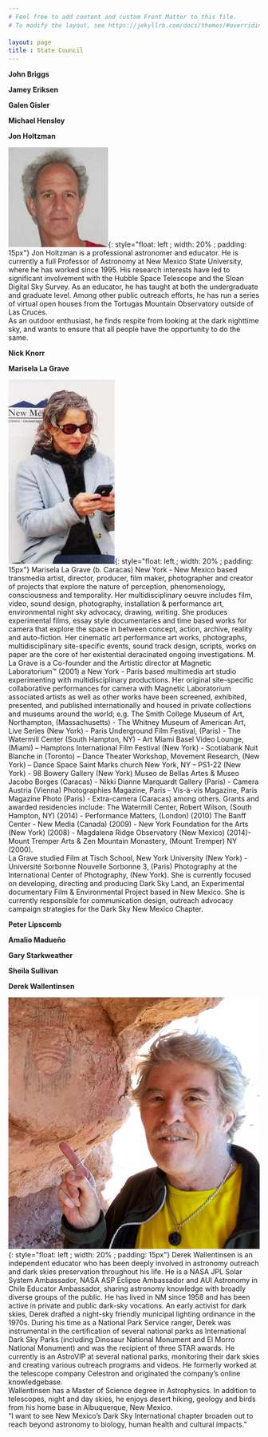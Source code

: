 ```yaml
---
# Feel free to add content and custom Front Matter to this file.
# To modify the layout, see https://jekyllrb.com/docs/themes/#overriding-theme-defaults

layout: page
title : State Council
---
```


**John Briggs**

**Jamey Eriksen**

**Galen Gisler**

**Michael Hensley**

**Jon Holtzman**

![image](holtz.jpg){: style="float: left ; width: 20% ; padding: 15px"}
Jon Holtzman is a professional astronomer and educator. He is currently a full 
Professor of Astronomy at New Mexico State University, where he has worked
since 1995. His research interests have led to significant involvement with 
the Hubble Space Telescope and the Sloan Digital Sky Survey. As an educator,
he has taught at both the undergraduate and graduate level. Among other public
outreach efforts, he has run a series of virtual open houses from the 
Tortugas Mountain Observatory outside of Las Cruces.  
As an outdoor enthusiast, he finds respite from looking at the dark nighttime
sky, and wants to ensure that all people have the opportunity to do the same.

**Nick Knorr**

**Marisela La Grave**

![image](marisela.jpeg){: style="float: left ; width: 20% ; padding: 15px"}
Marisela La Grave (b. Caracas) New York - New Mexico based transmedia artist, director, producer, film maker, photographer and creator of projects that explore the nature of perception, phenomenology, consciousness and temporality. Her multidisciplinary oeuvre includes film, video, sound design, photography, installation & performance art, environmental night sky advocacy, drawing, writing. She produces experimental films, essay style documentaries and time based works for camera that explore the space in between concept, action, archive, reality and auto-fiction. Her cinematic art performance art works, photographs, multidisciplinary site-specific events, sound track design, scripts, works on paper are the core of her existential deracinated ongoing investigations.  M. La Grave  is a  Co-founder and the Artistic director at Magnetic Laboratorium™ (2001) a New York - Paris  based multimedia art studio experimenting with multidisciplinary productions. Her original site-specific collaborative performances for camera with Magnetic Laboratorium associated artists as well as other works have been screened, exhibited, presented, and published internationally and housed in private collections and museums around the world; e.g. The Smith College Museum of Art, Northampton, (Massachusetts) - The Whitney Museum of American Art, Live Series (New York) - Paris Underground Film Festival, (Paris) - The Watermill Center (South Hampton, NY) -  Art Miami Basel Video Lounge, (Miami)  – Hamptons International Film Festival (New York) - Scotiabank Nuit Blanche in (Toronto) –  Dance Theater Workshop, Movement Research, (New York) – Dance Space Saint Marks church New York, NY – PS1-22 (New York) - 98 Bowery Gallery (New York) Museo de Bellas Artes & Museo Jacobo Borges (Caracas) - Nikki Dianne Marquardt Gallery (Paris) - Camera Austria (Vienna) Photographies Magazine, Paris - Vis-à-vis Magazine, Paris Magazine Photo (Paris) - Extra-camera (Caracas) among others. Grants and awarded residencies  include: The Watermill Center, Robert Wilson, (South Hampton, NY) (2014) - Performance Matters, (London) (2010) The Banff Center - New Media (Canada) (2009) - New York Foundation for the Arts (New York) (2008) - Magdalena Ridge Observatory (New Mexico) (2014)- Mount Tremper Arts & Zen Mountain Monastery, (Mount Tremper) NY (2000).   
La Grave studied Film at Tisch School, New York University (New York) - Université Sorbonne Nouvelle Sorbonne 3, (Paris) Photography at the International Center of Photography, (New York). She is currently focused on developing, directing and producing Dark Sky Land, an Experimental documentary Film & Environmental Project based in New Mexico. She is currently responsible for communication design, outreach advocacy campaign strategies for the Dark Sky New Mexico Chapter. 


**Peter Lipscomb**

**Amalio Madueño**

**Gary Starkweather**

**Sheila Sullivan**

**Derek Wallentinsen**  

![image](wallentinsen.jpg){: style="float: left ; width: 20% ; padding: 15px"}
Derek Wallentinsen is an independent educator who has been deeply involved in
astronomy outreach and dark skies preservation throughout his life. He is a NASA
JPL Solar System Ambassador, NASA ASP Eclipse Ambassador and AUI Astronomy
in Chile Educator Ambassador, sharing astronomy knowledge with broadly diverse
groups of the public. He has lived in NM since 1958 and has been active in private
and public dark-sky vocations. An early activist for dark skies, Derek drafted a
night-sky friendly municipal lighting ordinance in the 1970s. During his time as a
National Park Service ranger, Derek was instrumental in the certification of
several national parks as International Dark Sky Parks (including Dinosaur
National Monument and El Morro National Monument) and was the recipient of
three STAR awards. He currently is an AstroVIP at several national parks,
monitoring their dark skies and creating various outreach programs and videos.
He formerly worked at the telescope company Celestron and originated the
company’s online knowledgebase.  
Wallentinsen has a Master of Science degree in Astrophysics. In addition to
telescopes, night and day skies, he enjoys desert hiking, geology and birds from
his home base in Albuquerque, New Mexico.  
“I want to see New Mexico’s Dark Sky International chapter broaden out to reach
beyond astronomy to biology, human health and cultural impacts.”


